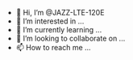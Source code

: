 - 👋 Hi, I’m @JAZZ-LTE-120E
- 👀 I’m interested in ...
- 🌱 I’m currently learning ...
- 💞️ I’m looking to collaborate on ...
- 📫 How to reach me ...

<!---
JAZZ-LTE-120E/JAZZ-LTE-120E is a ✨ special ✨ repository because its `README.md` (this file) appears on your GitHub profile.
You can click the Preview link to take a look at your changes.
--->
